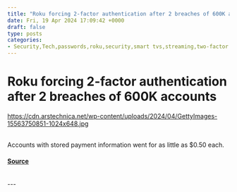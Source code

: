 ```yaml
---
title: "Roku forcing 2-factor authentication after 2 breaches of 600K accounts"
date: Fri, 19 Apr 2024 17:09:42 +0000
draft: false
type: posts
categories: 
- Security,Tech,passwords,roku,security,smart tvs,streaming,two-factor authentication
---
```

# Roku forcing 2-factor authentication after 2 breaches of 600K accounts
https://cdn.arstechnica.net/wp-content/uploads/2024/04/GettyImages-15563750851-1024x648.jpg
<br/>

<br/>
Accounts with stored payment information went for as little as $0.50 each.

#### [Source](https://arstechnica.com/security/2024/04/roku-forcing-2-factor-authentication-after-breach-of-600k-accounts/)

<br/>
---
